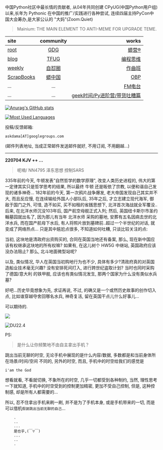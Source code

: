 中国Python社区中最长情的贡献者, 从04年共同创建 CPyUG(中国Python用户组)以来,长年为 Pythonic 在中国的推广/实践进行各种尝试, 连续四届主持PyCon中国大会筹办,是大家公认的 "大妈"(Zoom.Quiet)

> Mainium: THE MAIN ELEMENT TO ANTI-MEME FOR UPGRADE TEME.

| site | community | works |
| :-----| :----: | ----: |
| [root](http://zoomquiet.io/) | [GDG](https://blog.zhgdg.org/) | [蟒营®](https://doc.101.camp/) |
| [blog](https://blog.zoomquiet.io/pages/zoomquiet.html) | [TFUG](http://zh.tfug.world/) | [编程思维](https://py.101.camp/) |
| [weekly](http://weekly.pychina.org/) | [自怼圈](https://du.101.camp/) | [作曲班](https://mu.101.camp/) |
| [ScrapBooks](https://zoomquiet.io/collection.html) | [蟒中国](https://pychina.org/) | [OBP](https://zoomquiet.io/obp/index.html) |
| ... | ... | [FM电台](https://fm.101.camp/) |
| ... | ... | [geek时间/Py进阶营/带货吐糟篇](https://fm.101.camp/2020/geek2py-dama.html) |


[![Anurag's GitHub stats](https://github-readme-stats.vercel.app/api?username=zoomquiet&show_icons=true&count_private=true&include_all_commits=true&layout=compact&theme=panda)](https://blog.zoomquiet.io)

[![Most Used Languages](https://github-readme-stats.vercel.app/api/top-langs/?username=zoomquiet&theme=panda&card_width=445&layout=compact&show_icons=true&hide=javascript,html,php,Smarty,XSLT,TeX,C++,CSS)](https://zoomquiet.io)


投稿/反馈邮箱:

    askdama[AT]googlegroups.com

(邮件列表地址, 
当成正常邮件发送邮件就好, 不用订阅, 不用翻越...)




-----------------------------------------
**220704 KJV ++ ...**


> 呢喃/ NN4795 泽东思想 控制SARS



335年前的今天, 牛顿发表"自然哲学的数学原理", 改变人类历史进程的, 伟大的第一定律其实只是哲学思考的结果, 所以最终 牛顿 还是昄依了宗教, 以便和谐自己发现的诸多神奇...
182年前的今天, 第一次鸦片战争爆发, 老大帝国发现自己其实并不大, 而且反应慢, 在连续输给外国人小部队后, 35年之后, 才立志建立现代海军, 御敌于国门之外, 可惜, 造不如买, 买不如租的省銭思想下, 北洋首次海战就全军覆没..后来, 在北洋水师沉没103年后, 国产航空母舰正式入列;
然后, 英国纽卡斯尔市圣约翰墓园就出名了, 因为那儿有当年 北洋水师 采购的墓地, 安葬有五名因病去世的北洋水兵, 而在国产航母下水后, 有人将照片放到墓碑前..超过一个半世纪的对话, 就变成了网络热点...
只是其中尴尬点很多, 不知道如何吐糟, 只谈比较关注的点:

当初, 这块地是清政府出资购买的, 合同在英国当地还有备案, 那么, 现在新中国应该有权继承这块地的所有权嘛? 如果有, 在这儿树个 HW5G 中继站, 英国政府应该没办法阻止? 那么, 北斗地面微型站呢?

以及, 类似情况, 华人在英国当初购地行为也不少, 具体有多少?清政府真的对英国造船业技术毫无兴趣? 没有安排死间打入, 进行跨世纪盗取计划?
当时也同时采购了德国/意大利 的铁甲舰, 应该也有类似情况发生, 那两个国家为什么没有类似水兵墓?

好吧...历史毕竟想象为先, 求证再说, 不过, 的确又是一个或然历史故事的创作切入点, 比如谁穿越夺舍回哪名水兵, 神奇复活, 留在英国干点儿什么好事儿...

可以期待的.​



![](https://ipic.zoomquiet.top/2022-07-04-zq42-today-card-2207.005.jpeg)



![DU22.4](https://ipic.zoomquiet.top/2022-04-30-220430DU6y_zip.jpg!/fw/420)






PS:
> 是什么让你频繁地不由自主拿出手机？

跳出当前无聊的时空,
无论手机中展现的是什么内容/数据,
多数都是和当前身体所在场景/时间/空间 不同的,
另外的时空,
而且, 手机中的时空给我们的感觉是

    i'am the God

想看就看, 不看就切换,
不象所在的时空, 几乎一切都受到各种制约,
当然,
理性思考一下就知道,
手机中的时空受到的控制更加精密, 更加不受自己控制,
但是, 这种控制感,
却是所有人都需要的...

所以, 
忍不住拿出手机来刷一刷,
并不是为了手机本身, 或是手机带来的一切,
而是可以借机`假装跳出当前无聊的自己`...



```
    .
    ..
    ...
    是也乎,(￣▽￣)
    ...
    ..
    .
```



